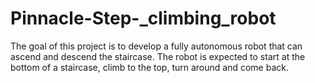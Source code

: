 # Pinnacle-Step-_climbing_robot

The goal of this project is to develop a fully autonomous robot that can ascend and descend the staircase. The robot is expected to start at the bottom of a staircase, climb to the top, turn around and come back.
